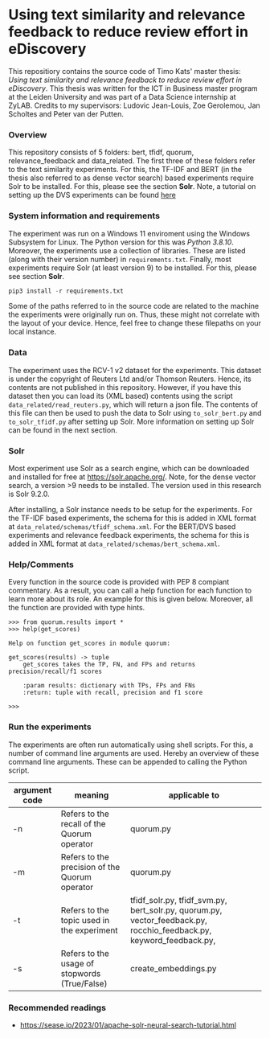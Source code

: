 # Using text similarity and relevance feedback to reduce review effort in eDiscovery
This repositiory contains the source code of Timo Kats' master thesis: *Using text similarity and relevance feedback to reduce review effort in eDiscovery*. This thesis was written for the ICT in Business master program at the Leiden University and was part of a Data Science internship at ZyLAB. Credits to my supervisors: Ludovic Jean-Louis, Zoe Gerolemou, Jan Scholtes and Peter van der Putten.  

### Overview
This repository consists of 5 folders: bert, tfidf, quorum, relevance_feedback and data_related. The first three of these folders refer to the text similarity experiments. For this, the TF-IDF and BERT (in the thesis also referred to as dense vector search) based experiments require Solr to be installed. For this, please see the section **Solr**. Note, a tutorial on setting up the DVS experiments can be found [here](https://www.loom.com/share/47951dacf8ca4c64994d34add5fdb198?sid=bdf1436c-4e4e-4ab3-b8a1-5851b7644851)

### System information and requirements
The experiment was run on a Windows 11 enviroment using the Windows Subsystem for Linux. The Python version for this was *Python 3.8.10*. Moreover, the experiments use a collection of libraries. These are listed (along with their version number) in `requirements.txt`. Finally, most experiments require Solr (at least version 9) to be installed. For this, please see section **Solr**.  

```python
pip3 install -r requirements.txt
```

Some of the paths referred to in the source code are related to the machine the experiments were originally run on. Thus, these might not correlate with the layout of your device. Hence, feel free to change these filepaths on your local instance.  

### Data
The experiment uses the RCV-1 v2 dataset for the experiments. This dataset is under the copyright of Reuters Ltd and/or Thomson Reuters. Hence, its contents are not published in this repository. However, if you have this dataset then you can load its (XML based) contents using the script `data_related/read_reuters.py`, which will return a json file. The contents of this file can then be used to push the data to Solr using `to_solr_bert.py` and `to_solr_tfidf.py` after setting up Solr. More information on setting up Solr can be found in the next section. 

### Solr
Most experiment use Solr as a search engine, which can be downloaded and installed for free at https://solr.apache.org/. Note, for the dense vector search, a version >9 needs to be installed. The version used in this research is Solr 9.2.0.  

After installing, a Solr instance needs to be setup for the experiments. For the TF-IDF based experiments, the schema for this is added in XML format at `data_related/schemas/tfidf_schema.xml`. For the BERT/DVS based experiments and relevance feedback experiments, the schema for this is added in XML format at `data_related/schemas/bert_schema.xml`. 

### Help/Comments
Every function in the source code is provided with PEP 8 compiant commentary. As a result, you can call a help function for each function to learn more about its role. An example for this is given below. Moreover, all the function are provided with type hints.

```
>>> from quorum.results import *
>>> help(get_scores)

Help on function get_scores in module quorum:

get_scores(results) -> tuple
    get_scores takes the TP, FN, and FPs and returns precision/recall/f1 scores

    :param results: dictionary with TPs, FPs and FNs
    :return: tuple with recall, precision and f1 score

>>>
```

### Run the experiments
The experiments are often run automatically using shell scripts. For this, a number of command line arguments are used. Hereby an overview of these command line arguments. These can be appended to calling the Python script.

| argument code | meaning                                        | applicable to                                                                                                                    |
|---------------|------------------------------------------------|----------------------------------------------------------------------------------------------------------------------------------|
| -n            | Refers to the recall of the Quorum operator    | quorum.py                                                                                                                        |
| -m            | Refers to the precision of the Quorum operator | quorum.py                                                                                                                        |
| -t            | Refers to the topic used in the experiment     | tfidf_solr.py,    tfidf_svm.py,   bert_solr.py,    quorum.py,   vector_feedback.py,  rocchio_feedback.py,  keyword_feedback.py,  |
| -s            | Refers to the usage of stopwords (True/False)  | create_embeddings.py                                                                                                             |


### Recommended readings
 - https://sease.io/2023/01/apache-solr-neural-search-tutorial.html 
